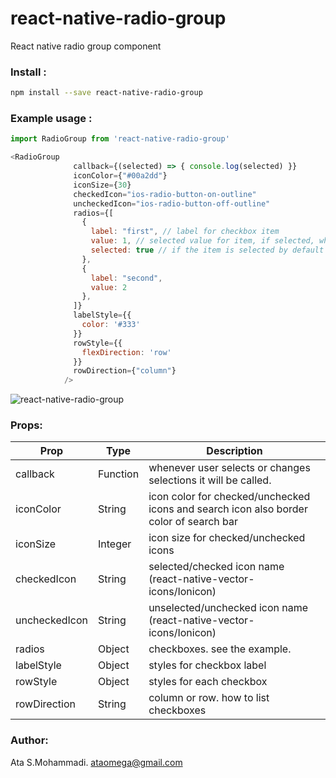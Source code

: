 # react-native-radio-group
React native radio group component

### Install :
```sh
npm install --save react-native-radio-group
```
### Example usage :
```javascript
import RadioGroup from 'react-native-radio-group'

<RadioGroup
              callback={(selected) => { console.log(selected) }}
              iconColor={"#00a2dd"}
              iconSize={30}
              checkedIcon="ios-radio-button-on-outline"
              uncheckedIcon="ios-radio-button-off-outline"
              radios={[
                {
                  label: "first", // label for checkbox item
                  value: 1, // selected value for item, if selected, what value should be sent?
                  selected: true // if the item is selected by default or not.
                },
                {
                  label: "second",
                  value: 2
                },
              ]}
              labelStyle={{
                color: '#333'
              }}
              rowStyle={{
                flexDirection: 'row'
              }}
              rowDirection={"column"}
            />
```

![react-native-radio-group](https://raw.githubusercontent.com/ataomega/react-native-checkbox-group/master/screenshot.png)

### Props:
| Prop | Type | Description |
| ------ | ------ | ------ |
| callback | Function | whenever user selects or changes selections it will be called. |
| iconColor | String | icon color for checked/unchecked icons and search icon also border color of search bar |
| iconSize | Integer | icon size for checked/unchecked icons |
| checkedIcon | String | selected/checked icon name (react-native-vector-icons/Ionicon) |
| uncheckedIcon | String | unselected/unchecked icon name (react-native-vector-icons/Ionicon) |
| radios | Object | checkboxes. see the example. |
| labelStyle | Object | styles for checkbox label |
| rowStyle | Object | styles for each checkbox |
| rowDirection | String | column or row. how to list checkboxes |

### Author:
Ata S.Mohammadi.
ataomega@gmail.com
